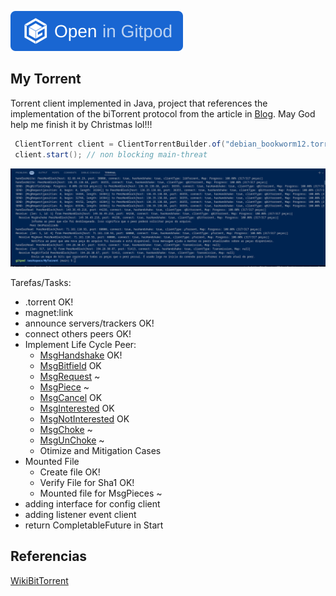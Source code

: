 [![Testar no Browser](https://raw.githubusercontent.com/gilberto-009199/JAgendaWeb/master/gitpod.svg)](https://gitpod.io#https://github.com/gilberto-009199/MyTorrent)
## My Torrent

  Torrent client implemented in Java, project that references the implementation of the biTorrent protocol from the article in [Blog](https://app.gitbook.com/@gilberto-tec/s/blog/java/torrent-client).
  May God help me finish it by Christmas lol!!!

   ```java
    ClientTorrent client = ClientTorrentBuilder.of("debian_bookworm12.torrent").build();
    client.start(); // non blocking main-threat
   ```
   
   ![Tela inicial](./terminal.gif)

Tarefas/Tasks:
+ .torrent OK!
+ magnet:link
+ announce servers/trackers OK!
+ connect others peers OK!
+ Implement Life Cycle Peer:
     + [MsgHandshake](./src/main/java/org/voyager/torrent/client/net/messages/MsgHandShake.java)     OK!
     + [MsgBitfield](./src/main/java/org/voyager/torrent/client/net/messages/MsgBitfield.java)      OK
     + [MsgRequest](./src/main/java/org/voyager/torrent/client/net/messages/MsgRequest.java)       ~
     + [MsgPiece](./src/main/java/org/voyager/torrent/client/net/messages/MsgPiece.java)              ~
     + [MsgCancel](./src/main/java/org/voyager/torrent/client/net/messages/MsgCancel.java) OK
     + [MsgInterested](./src/main/java/org/voyager/torrent/client/net/messages/MsgInterested.java) OK
     + [MsgNotInterested](./src/main/java/org/voyager/torrent/client/net/messages/MsgNotInterested.java) OK
     + [MsgChoke](./src/main/java/org/voyager/torrent/client/net/messages/MsgChoke.java)  ~
     + [MsgUnChoke](./src/main/java/org/voyager/torrent/client/net/messages/MsgUnChoke.java) ~
     + Otimize and Mitigation Cases
+ Mounted File
     + Create file OK!
     + Verify File for Sha1 OK!
     + Mounted file for MsgPieces ~
+ adding interface for config client
+ adding listener event client
+ return CompletableFuture in Start

## Referencias

[WikiBitTorrent](https://wiki.theory.org/Main_Page)
	
<!--	
"Jamais deixe que um Deus ou um Demonio, ou mesmo um Sociedade, determine o alcance da sua liberdade, sua vida e somente sua"

Gil
-->

